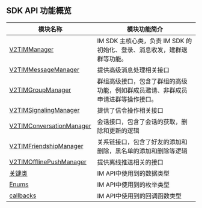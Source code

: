 ## SDK API 功能概览

| 模块名称                                                      | 模块功能简介                                      |
| --------------------------------------------------------- | ------------------------------------------- |
| [V2TIMManager](v2timmanager/README.md)                         | IM SDK 主核心类，负责 IM SDK 的初始化、登录、消息收发，建群退群等功能。 |
| [V2TIMMessageManager](v2timmessagemanager/README.md)           | 提供高级消息处理相关接口                                |
| [V2TIMGroupManager](v2timgroupmanager/README.md)               | 群组高级接口，包含了群组的高级功能，例如群成员邀请、非群成员申请进群等操作接口。    |
| [V2TIMSignalingManager](v2timsignalingmanager/README.md)       | 提供了信令操作相关接口                                 |
| [V2TIMConversationManager](v2timconversationmanager/README.md) | 会话接口，包含了会话的获取，删除和更新的逻辑                      |
| [V2TIMFriendshipManager](v2timfriendshipmanager/README.md)     | 关系链接口，包含了好友的添加和删除，黑名单的添加和删除等逻辑              |
| [V2TIMOfflinePushManager](v2timofflinepushmanager/README.md)   | 提供离线推送相关的接口                                 |
| [关键类](guan-jian-lei/README.md)                                 | IM API中使用到的数据类型                             |
| [Enums](enums/README.md)                                       | IM API中使用到的枚举类型                             |
| [callbacks](callbacks/README.md)                               | IM API中使用到的回调函数类型                           |